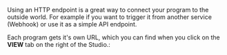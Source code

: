 Using an HTTP endpoint is a great way to connect your program to the outside world.
For example if you want to trigger it from another service (Webhook) or use it as a simple API endpoint.

Each program gets it's own URL, which you can find when you click on the **VIEW** tab on the right of the Studio.:


